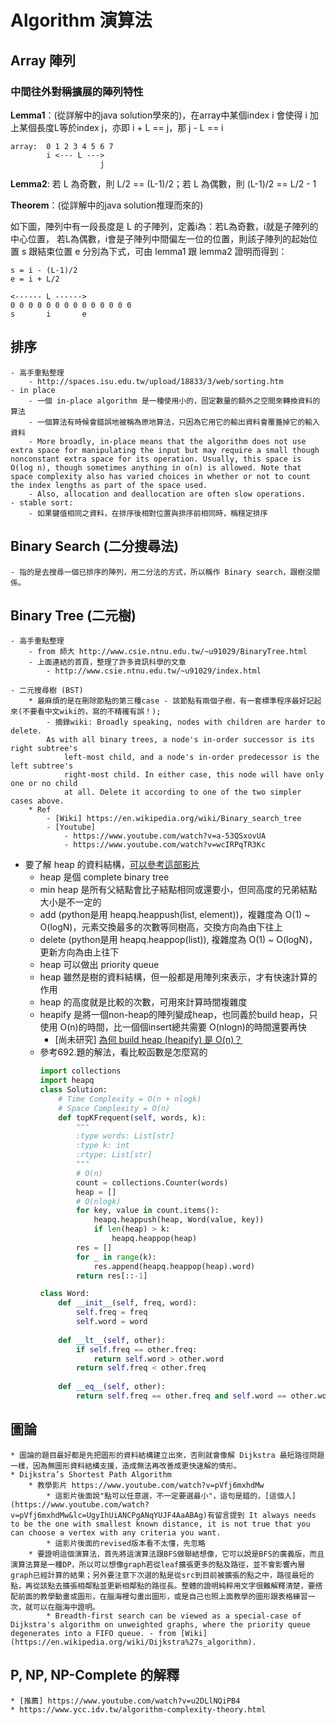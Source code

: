 # Algorithm 演算法

## Array 陣列
### 中間往外對稱擴展的陣列特性

**Lemma1**：(從詳解中的java solution學來的)，在array中某個index i 會使得 i 加上某個長度L等於index j，亦即 i + L == j，那 j - L == i
```
array:  0 1 2 3 4 5 6 7 
        i <--- L --->
                    j
```
**Lemma2**:
若 L 為奇數，則 L/2 == (L-1)/2；若 L 為偶數，則 (L-1)/2 == L/2 - 1


**Theorem**：(從詳解中的java solution推理而來的)

如下圖，陣列中有一段長度是 L 的子陣列，定義i為：若L為奇數，i就是子陣列的中心位置，
若L為偶數，i會是子陣列中間偏左一位的位置，則該子陣列的起始位置 s 跟結束位置 e 分別為下式，可由 lemma1 跟 lemma2 證明而得到：
```
s = i - (L-1)/2
e = i + L/2

<------ L ------> 
0 0 0 0 0 0 0 0 0 0 0 0 0 0
s       i       e
```

## 排序
	- 高手重點整理
		- http://spaces.isu.edu.tw/upload/18833/3/web/sorting.htm
	- in place
		- 一個 in-place algorithm 是一種使用小的，固定數量的額外之空間來轉換資料的算法
		- 一個算法有時候會錯誤地被稱為原地算法，只因為它用它的輸出資料會覆蓋掉它的輸入資料
		- More broadly, in-place means that the algorithm does not use extra space for manipulating the input but may require a small though nonconstant extra space for its operation. Usually, this space is O(log n), though sometimes anything in o(n) is allowed. Note that space complexity also has varied choices in whether or not to count the index lengths as part of the space used.
		- Also, allocation and deallocation are often slow operations.
	- stable sort:
		- 如果鍵值相同之資料，在排序後相對位置與排序前相同時，稱穩定排序

## Binary Search (二分搜尋法)
	- 指的是去搜尋一個已排序的陣列，用二分法的方式，所以稱作 Binary search，跟樹沒關係。

## Binary Tree (二元樹)
	- 高手重點整理
		- from 師大 http://www.csie.ntnu.edu.tw/~u91029/BinaryTree.html
		- 上面連結的首頁，整理了許多資訊科學的文章
			- http://www.csie.ntnu.edu.tw/~u91029/index.html
	
	- 二元搜尋樹 (BST)
		* 最麻煩的是在刪除節點的第三種case - 該節點有兩個子樹，有一套標準程序最好記起來(不要看中文wiki的，寫的不精確有誤！);
			- 摘錄wiki: Broadly speaking, nodes with children are harder to delete. 
			As with all binary trees, a node's in-order successor is its right subtree's
				left-most child, and a node's in-order predecessor is the left subtree's
				right-most child. In either case, this node will have only one or no child
				at all. Delete it according to one of the two simpler cases above.
		* Ref
			- [Wiki] https://en.wikipedia.org/wiki/Binary_search_tree
			- [Youtube]
				- https://www.youtube.com/watch?v=a-53QSxovUA
				- https://www.youtube.com/watch?v=wcIRPqTR3Kc

* 要了解 heap 的資料結構，[可以參考這部影片](https://www.youtube.com/watch?v=HqPJF2L5h9U)
	* heap 是個 complete binary tree
	* min heap 是所有父結點會比子結點相同或還要小，但同高度的兄弟結點大小是不一定的
	* add (python是用 heapq.heappush(list, element))，複雜度為 O(1) ~ O(logN)，元素交換最多的次數等同樹高，交換方向為由下往上
	* delete (python是用 heapq.heappop(list)), 複雜度為 O(1) ~ O(logN)，更新方向為由上往下
	* heap 可以做出 priority queue
    * heap 雖然是樹的資料結構，但一般都是用陣列來表示，才有快速計算的作用
    * heap 的高度就是比較的次數，可用來計算時間複雜度
    * heapify 是將一個non-heap的陣列變成heap，也同義於build heap，只使用 O(n)的時間，比一個個insert總共需要 O(nlogn)的時間還要再快
		* [尚未研究] [為何 build heap (heapify) 是 O(n)？](https://stackoverflow.com/questions/9755721/how-can-building-a-heap-be-on-time-complexity)
	* 參考692.題的解法，看比較函數是怎麼寫的
		```python
		import collections
		import heapq
		class Solution:
			# Time Complexity = O(n + nlogk)
			# Space Complexity = O(n)
			def topKFrequent(self, words, k):
				"""
				:type words: List[str]
				:type k: int
				:rtype: List[str]
				"""
				# O(n)
				count = collections.Counter(words)
				heap = []
				# O(nlogk)
				for key, value in count.items():
					heapq.heappush(heap, Word(value, key))
					if len(heap) > k:
						heapq.heappop(heap)
				res = []
				for _ in range(k):
					res.append(heapq.heappop(heap).word)
				return res[::-1]

		class Word:
			def __init__(self, freq, word):
				self.freq = freq
				self.word = word
			
			def __lt__(self, other):
				if self.freq == other.freq:
					return self.word > other.word
				return self.freq < other.freq
			
			def __eq__(self, other):
				return self.freq == other.freq and self.word == other.word
		```

## 圖論
	* 圖論的題目最好都是先把圖形的資料結構建立出來，否則就會像解 Dijkstra 最短路徑問題一樣，因為無圖形資料結構支援，造成無法再改善成更快速解的情形。
	* Dijkstra’s Shortest Path Algorithm
		* 教學影片 https://www.youtube.com/watch?v=pVfj6mxhdMw
			* 這影片後面說"點可以任意選，不一定要選最小"，這句是錯的，[這個人](https://www.youtube.com/watch?v=pVfj6mxhdMw&lc=UgyIhUiANCPgANqYUJF4AaABAg)有留言提到 It always needs to be the one with smallest known distance, it is not true that you can choose a vertex with any criteria you want.
			* 這影片後面的revised版本看不太懂，先忽略
		* 要證明這個演算法，首先將這演算法跟BFS做聯結想像，它可以說是BFS的廣義版，而且演算法算是一種DP，所以可以想像graph若從leaf擴張更多的點及路徑，並不會影響內層graph已經計算的結果；另外要注意下次選的點是從src到目前被擴張的點之中，路徑最短的點，再從該點去擴張相鄰點並更新相鄰點的路徑長。整體的證明純粹用文字很難解釋清楚，要搭配前面的教學動畫或圖形，在腦海裡勾畫出圖形，或是自己也照上面教學的圖形跟表格練習一次，就可以在腦海中證明。
			* Breadth-first search can be viewed as a special-case of Dijkstra's algorithm on unweighted graphs, where the priority queue degenerates into a FIFO queue. - from [Wiki](https://en.wikipedia.org/wiki/Dijkstra%27s_algorithm).
		
## P, NP, NP-Complete 的解釋
	* [推薦] https://www.youtube.com/watch?v=u2DLlNQiPB4
	* https://www.ycc.idv.tw/algorithm-complexity-theory.html